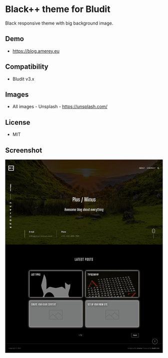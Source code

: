 # Black++ theme for Bludit

Black responsive theme with big background image.

## Demo

- https://blog.amerey.eu

## Compatibility

- Bludit v3.x

## Images

- All images - Unsplash - https://unsplash.com/

## License

- MIT

## Screenshot

![screenshot-Black++](screenshot.png)
